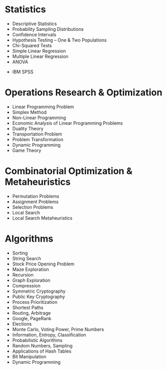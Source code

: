 # Statistics
- Descriptive Statistics
- Probability Sampling Distributions
- Confidence Intervals
- Hypothesis Testing – One & Two Populations
- Chi-Squared Tests
- Simple Linear Regression
- Multiple Linear Regression
- ANOVA
+ IBM SPSS

# Operations Research & Optimization
- Linear Programming Problem
- Simplex Method
- Non-Linear Programming
- Economic Analysis of Linear Programming Problems
- Duality Theory
- Transportation Problem
- Problem Transformation
- Dynamic Programming
- Game Theory

# Combinatorial Optimization & Metaheuristics
- Permutation Problems
- Assignment Problems
- Selection Problems
- Local Search
- Local Search Metaheuristics

# Algorithms

-  Sorting
-  String Search
-  Stock Price Opening Problem
-  Maze Exploration
-  Recursion
-  Graph Exploration
-  Compression
-  Symmetric Cryptography
-  Public Key Cryptography
-  Process Prioritization
-  Shortest Paths
-  Routing, Arbitrage
-  Google, PageRank
-  Elections
-  Monte Carlo, Voting Power, Prime Numbers
-  Information, Entropy, Classification
-  Probabilistic Algorithms
-  Random Numbers, Sampling
-  Applications of Hash Tables
-  Bit Manipulation
-  Dynamic Programming
